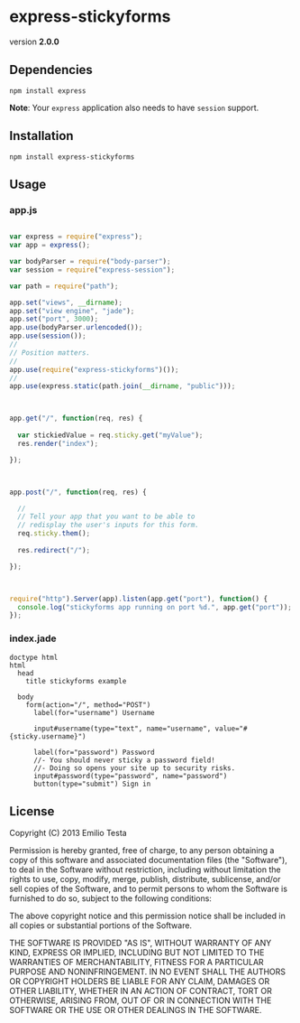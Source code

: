 # express-stickyforms

version **2.0.0**


## Dependencies
```
npm install express
```

**Note**: Your `express` application also needs to have `session` support.


## Installation
```
npm install express-stickyforms
```


## Usage

### app.js
```javascript

var express = require("express");
var app = express();

var bodyParser = require("body-parser");
var session = require("express-session");

var path = require("path");

app.set("views", __dirname);
app.set("view engine", "jade");
app.set("port", 3000);
app.use(bodyParser.urlencoded());
app.use(session());
//
// Position matters.
//
app.use(require("express-stickyforms")());
//
app.use(express.static(path.join(__dirname, "public")));



app.get("/", function(req, res) {
  
  var stickiedValue = req.sticky.get("myValue");
  res.render("index");

});



app.post("/", function(req, res) {

  //
  // Tell your app that you want to be able to
  // redisplay the user's inputs for this form.
  req.sticky.them();
  
  res.redirect("/");

});



require("http").Server(app).listen(app.get("port"), function() {
  console.log("stickyforms app running on port %d.", app.get("port"));
});

```


### index.jade
```jade
doctype html
html
  head
    title stickyforms example

  body
    form(action="/", method="POST")
      label(for="username") Username
      
      input#username(type="text", name="username", value="#{sticky.username}")
      
      label(for="password") Password
      //- You should never sticky a password field!
      //- Doing so opens your site up to security risks.
      input#password(type="password", name="password")
      button(type="submit") Sign in

```


## License

Copyright (C) 2013 Emilio Testa

Permission is hereby granted, free of charge, to any person obtaining a copy of this software and associated documentation files (the "Software"), to deal in the Software without restriction, including without limitation the rights to use, copy, modify, merge, publish, distribute, sublicense, and/or sell copies of the Software, and to permit persons to whom the Software is furnished to do so, subject to the following conditions:

The above copyright notice and this permission notice shall be included in all copies or substantial portions of the Software.

THE SOFTWARE IS PROVIDED "AS IS", WITHOUT WARRANTY OF ANY KIND, EXPRESS OR IMPLIED, INCLUDING BUT NOT LIMITED TO THE WARRANTIES OF MERCHANTABILITY, FITNESS FOR A PARTICULAR PURPOSE AND NONINFRINGEMENT. IN NO EVENT SHALL THE AUTHORS OR COPYRIGHT HOLDERS BE LIABLE FOR ANY CLAIM, DAMAGES OR OTHER LIABILITY, WHETHER IN AN ACTION OF CONTRACT, TORT OR OTHERWISE, ARISING FROM, OUT OF OR IN CONNECTION WITH THE SOFTWARE OR THE USE OR OTHER DEALINGS IN THE SOFTWARE.


